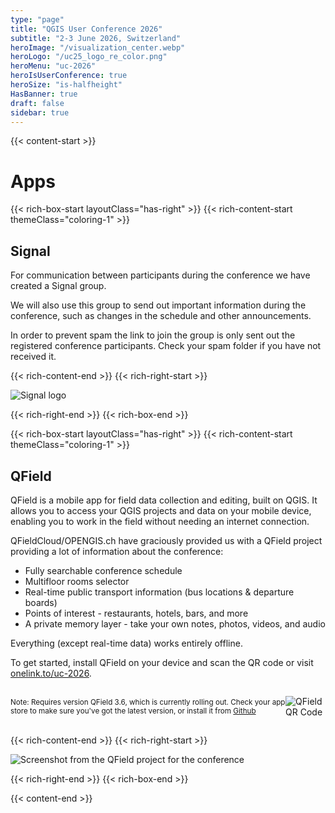 ```yaml
---
type: "page"
title: "QGIS User Conference 2026"
subtitle: "2-3 June 2026, Switzerland"
heroImage: "/visualization_center.webp"
heroLogo: "/uc25_logo_re_color.png"
heroMenu: "uc-2026"
heroIsUserConference: true
heroSize: "is-halfheight"
HasBanner: true
draft: false
sidebar: true
---
```


{{< content-start >}}

# Apps

{{< rich-box-start layoutClass="has-right" >}}
{{< rich-content-start themeClass="coloring-1" >}}

## Signal

For communication between participants during the conference we have created a Signal group.

We will also use this group to send out important information during the conference, such as changes in the schedule and other announcements.

In order to prevent spam the link to join the group is only sent out the registered conference participants. Check your spam folder if you have not received it.

{{< rich-content-end >}}
{{< rich-right-start >}}

![Signal logo](/signal-logo.svg)

{{< rich-right-end >}}
{{< rich-box-end >}}

{{< rich-box-start layoutClass="has-right" >}}
{{< rich-content-start themeClass="coloring-1" >}}

## QField

QField is a mobile app for field data collection and editing, built on QGIS. It allows you to access your QGIS projects
and data on your mobile device, enabling you to work in the field without needing an internet connection.

QFieldCloud/OPENGIS.ch have graciously provided us with a QField project providing a lot of information about the conference:

* Fully searchable conference schedule
* Multifloor rooms selector
* Real-time public transport information (bus locations & departure boards)
* Points of interest - restaurants, hotels, bars, and more
* A private memory layer - take your own notes, photos, videos, and audio

Everything (except real-time data) works entirely offline.

To get started, install QField on your device and scan the QR code or visit [onelink.to/uc-2026](https://onelink.to/uc-2026).

<div class="qr-container">

<small>

Note: Requires version QField 3.6, which is currently rolling out. Check your app
store to make sure you've got the latest version, or install it from [Github](https://github.com/opengisch/QField/releases/latest)

</small>

![QField QR Code](/qr-uc2026.png)

</div>
<style>
.qr-container {
  width: 100%;
  margin-top: 0.5rem;
  display: flex;
  justify-content: center;
  align-items: center;
}
@media screen and (max-width: 400px) {
  .qr-container {
    flex-direction: column;
  }
  .qr-container p:has(img) {
    padding-bottom: 1rem;
    order: -1;
  }
  .qr-container img {
    max-height: 200px;
  }
}
</style>

{{< rich-content-end >}}
{{< rich-right-start >}}

![Screenshot from the QField project for the conference](/qfield.jpg)

{{< rich-right-end >}}
{{< rich-box-end >}}

{{< content-end >}}
